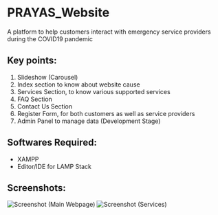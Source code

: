 # PRAYAS_Website
A platform to help customers interact with emergency service providers during the COVID19 pandemic

## Key points:
1. Slideshow (Carousel)
2. Index section to know about website cause
3. Services Section, to know various supported services
4. FAQ Section
5. Contact Us Section
6. Register Form, for both customers as well as service providers
7. Admin Panel to manage data (Development Stage)

## Softwares Required:
* XAMPP
* Editor/IDE for LAMP Stack

## Screenshots:
![Screenshot (Main Webpage)](https://user-images.githubusercontent.com/70879718/99879446-08f28d80-2c33-11eb-9fd9-9241bf531146.png)
![Screenshot (Services)](https://user-images.githubusercontent.com/70879718/99879473-37706880-2c33-11eb-9eef-4e6c1b3a5e9d.png)

